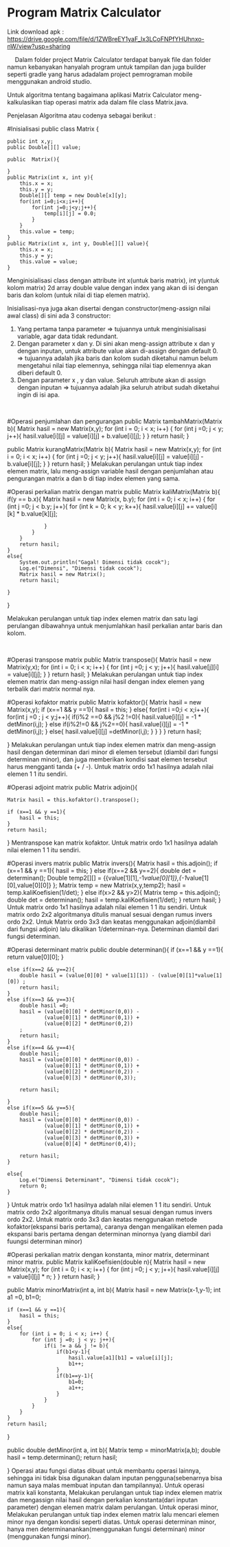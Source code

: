 <h1>Program Matrix Calculator</h2>

        

Link download apk       : https://drive.google.com/file/d/1ZWBreEY1yaF_lx3LCoFNPfYHUhnxo-nW/view?usp=sharing

 
Dalam folder project Matrix Calculator terdapat banyak file dan folder namun kebanyakan hanyalah program untuk tampilan dan juga builder seperti gradle yang harus adadalam project pemrograman mobile menggunakan android studio.

Untuk algoritma tentang bagaimana aplikasi Matrix Calculator meng-kalkulasikan tiap operasi matrix ada dalam file class Matrix.java.

Penjelasan  Algoritma atau codenya sebagai berikut :

#Inisialisasi
public class Matrix {

    public int x,y;
    public Double[][] value;

    public  Matrix(){

    }
    public Matrix(int x, int y){
        this.x = x;
        this.y = y;
        Double[][] temp = new Double[x][y];
        for(int i=0;i<x;i++){
            for(int j=0;j<y;j++){
                temp[i][j] = 0.0;
            }
        }
        this.value = temp;
    }
    public Matrix(int x, int y, Double[][] value){
        this.x = x;
        this.y = y;
        this.value = value;
    }
Menginisialisasi class dengan attribute int x(untuk baris matrix), int y(untuk kolom matrix) 
2d array double value dengan index yang akan di isi dengan baris dan kolom (untuk nilai di tiap elemen matrix).

Inisialisasi-nya juga akan disertai dengan constructor(meng-assign nilai awal class) di sini ada 3 constructor:
1. Yang pertama tanpa parameter => tujuannya untuk menginisialisasi variable, agar data tidak redundant.
2.  Dengan parameter x dan y. Di sini akan meng-assign attribute x dan y dengan inputan, untuk attribute value akan di-assign dengan default 0. => tujuannya adalah jika baris dan kolom sudah diketahui namun belum mengetahui nilai tiap elemennya, sehingga nilai tiap elemennya akan diberi default 0.
3. Dengan parameter x , y dan value. Seluruh attribute akan di assign dengan inputan  => tujuannya adalah jika seluruh atribut sudah diketahui ingin di isi apa.

 

#Operasi penjumlahan dan pengurangan
public Matrix tambahMatrix(Matrix b){
    Matrix hasil = new Matrix(x,y);
    for (int i = 0; i < x; i++) {
        for (int j =0; j < y; j++){
            hasil.value[i][j] = value[i][j] + b.value[i][j];
        }
    }
    return hasil;
}

public Matrix kurangMatrix(Matrix b){
    Matrix hasil = new Matrix(x,y);
    for (int i = 0; i < x; i++) {
        for (int j =0; j < y; j++){
            hasil.value[i][j] = value[i][j] - b.value[i][j];
        }
    }
    return hasil;
}
Melakukan perulangan untuk tiap index elemen matrix, lalu meng-assign variable hasil dengan penjumlahan atau pengurangan matrix a dan b di tiap index elemen yang sama.



#Operasi perkalian matrix dengan matrix
public Matrix kaliMatrix(Matrix b){
    if(y == b.x){
        Matrix hasil = new Matrix(x, b.y);
        for (int i = 0; i < x; i++) {
            for (int j =0; j < b.y; j++){
                for (int k = 0; k < y; k++){
                    hasil.value[i][j] += value[i][k] * b.value[k][j];

                }
            }
        }
        return hasil;
    }
    else{
        System.out.println("Gagal! Dimensi tidak cocok");
        Log.e("Dimensi", "Dimensi tidak cocok");
        Matrix hasil = new Matrix();
        return hasil;

    }
}

Melakukan perulangan untuk tiap index elemen matrix dan satu lagi perulangan dibawahnya untuk menjumlahkan hasil perkalian antar baris dan kolom.

 
 
#Operasi transpose matrix
public Matrix transpose(){
    Matrix hasil = new Matrix(y,x);
    for (int i = 0; i < x; i++) {
        for (int j =0; j < y; j++){
            hasil.value[j][i] = value[i][j];
        }
    }
    return hasil;
}
Melakukan perulangan untuk tiap index elemen matrix dan meng-assign nilai hasil dengan index elemen yang terbalik dari matrix normal nya.



#Operasi kofaktor matrix
public Matrix kofaktor(){
    Matrix hasil = new Matrix(x,y);
    if (x==1 && y ==1){
        hasil = this;
    }
    else{
        for(int i =0;i < x;i++){
            for(int j =0 ; j < y;j++){
                if(i%2 ==0 && j%2 !=0){
                    hasil.value[i][j] = -1 * detMinor(i,j);
                }
                else if(i%2!=0 && j%2==0){
                    hasil.value[i][j] = -1 * detMinor(i,j);
                }
                else{
                    hasil.value[i][j] =detMinor(i,j);
                }
            }
        }
    }
    return hasil;

}
Melakukan perulangan untuk tiap index elemen matrix dan meng-assign hasil dengan determinan dari minor di elemen tersebut (diambil dari fungsi determinan minor), dan juga memberikan kondisi saat elemen tersebut harus mengganti tanda (+ / -).
Untuk matrix ordo 1x1 hasilnya adalah nilai elemen 1 1 itu sendiri.



#Operasi adjoint matrix
public Matrix adjoin(){

    Matrix hasil = this.kofaktor().transpose();

    if (x==1 && y ==1){
        hasil = this;
    }
    return hasil;

}
Mentranspose kan matrix kofaktor.
Untuk matrix ordo 1x1 hasilnya adalah nilai elemen 1 1 itu sendiri.



#Operasi invers matrix
public Matrix invers(){
    Matrix hasil = this.adjoin();
    if (x==1 && y ==1){
        hasil = this;
    }
    else if(x==2 && y==2){
        double det = determinan();
        Double temp2[][] = {{value[1][1],-1*value[0][1]},{-1*value[1][0],value[0][0]} };
        Matrix temp = new Matrix(x,y,temp2);
        hasil = temp.kaliKoefisien(1/det);
    }
    else if(x>2 && y>2){
        Matrix temp = this.adjoin();
        double det = determinan();
        hasil = temp.kaliKoefisien(1/det);
    }
    return hasil;
}
Untuk matrix ordo 1x1 hasilnya adalah nilai elemen 1 1 itu sendiri.
Untuk matrix ordo 2x2 algoritmanya ditulis manual sesuai dengan rumus invers ordo 2x2. 
Untuk Matrix ordo 3x3 dan keatas menggunakan adjoin(diambil dari fungsi adjoin) lalu dikalikan 1/determinan-nya.
Determinan diambil dari fungsi determinan.



#Operasi determinant matrix
public double determinan(){
    if (x==1 && y ==1){
        return value[0][0];
    }

    else if(x==2 && y==2){
        double hasil = (value[0][0] * value[1][1]) - (value[0][1]*value[1][0]) ;
        return hasil;
    }
    else if(x==3 && y==3){
        double hasil =0;
        hasil = (value[0][0] * detMinor(0,0)) -
                (value[0][1] * detMinor(0,1)) +
                (value[0][2] * detMinor(0,2))
        ;
        return hasil;
    }
    else if(x==4 && y==4){
        double hasil;
        hasil = (value[0][0] * detMinor(0,0)) -
                (value[0][1] * detMinor(0,1)) +
                (value[0][2] * detMinor(0,2)) -
                (value[0][3] * detMinor(0,3));

        return hasil;

    }
    else if(x==5 && y==5){
        double hasil;
        hasil = (value[0][0] * detMinor(0,0)) -
                (value[0][1] * detMinor(0,1)) +
                (value[0][2] * detMinor(0,2)) -
                (value[0][3] * detMinor(0,3)) +
                (value[0][4] * detMinor(0,4));

        return hasil;
    }

    else{
        Log.e("Dimensi Determinant", "Dimensi tidak cocok");
        return 0;
    }
}
Untuk matrix ordo 1x1 hasilnya adalah nilai elemen 1 1 itu sendiri.
Untuk matrix ordo 2x2 algoritmanya ditulis manual sesuai dengan rumus invers ordo 2x2. 
Untuk matrix ordo 3x3 dan keatas menggunakan metode kofaktor(ekspansi baris pertama), caranya dengan mengalikan elemen pada ekspansi baris pertama dengan determinan minornya (yang diambil dari fuungsi determinan minor)




#Operasi perkalian matrix dengan konstanta, minor matrix, determinant minor matrix.
public Matrix kaliKoefisien(double n){
    Matrix hasil = new Matrix(x,y);
    for (int i = 0; i < x; i++) {
        for (int j =0; j < y; j++){
            hasil.value[i][j] = value[i][j] * n;
        }
    }
    return hasil;
}

public Matrix minorMatrix(int a, int b){
    Matrix hasil = new Matrix(x-1,y-1);
    int a1 =0, b1=0;

    if (x==1 && y ==1){
        hasil = this;
    }
    else{
        for (int i = 0; i < x; i++) {
            for (int j =0; j < y; j++){
                if(i != a && j != b){
                    if(b1<y-1){
                        hasil.value[a1][b1] = value[i][j];
                        b1++;
                    }
                    if(b1==y-1){
                        b1=0;
                        a1++;
                    }
                }
            }
        }
    }
    return hasil;
}

public double detMinor(int a, int b){
    Matrix temp = minorMatrix(a,b);
    double hasil = temp.determinan();
    return hasil;

}
Operasi atau fungsi diatas dibuat untuk membantu operasi lainnya, sehingga ini tidak bisa digunakan dalam inputan pengguna(sebenarnya bisa namun saya malas membuat inputan dan tampilannya).
Untuk operasi matrix kali konstanta, Melakukan perulangan untuk tiap index elemen matrix dan mengassign nilai hasil dengan perkalian konstanta(dari inputan parameter) dengan elemen matrix dalam perulangan.
Untuk operasi minor, Melakukan perulangan untuk tiap index elemen matrix lalu mencari elemen minor nya dengan kondisi seperti diatas.
Untuk operasi determinan minor, hanya men determinanankan(menggunakan fungsi determinan) minor (menggunakan fungsi minor).

